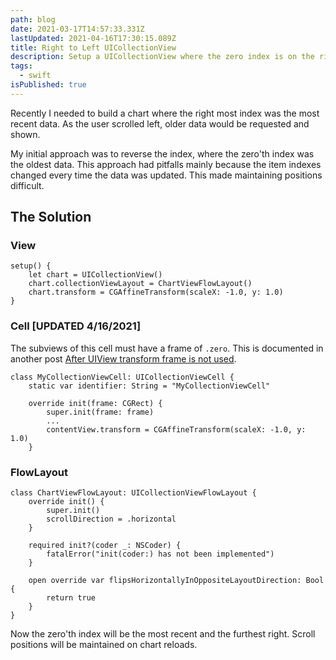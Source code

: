 ```yaml
---
path: blog
date: 2021-03-17T14:57:33.331Z
lastUpdated: 2021-04-16T17:30:15.089Z
title: Right to Left UICollectionView
description: Setup a UICollectionView where the zero index is on the right
tags:
  - swift
isPublished: true
---
```

Recently I needed to build a chart where the right most index was the most recent data. As the user scrolled left, older data would be requested and shown.

My initial approach was to reverse the index, where the zero'th index was the oldest data. This approach had pitfalls mainly because the item indexes changed every time the data was updated. This made maintaining positions difficult.

## The Solution

### View
```
setup() {
    let chart = UICollectionView()
    chart.collectionViewLayout = ChartViewFlowLayout()
    chart.transform = CGAffineTransform(scaleX: -1.0, y: 1.0)
}
```

### Cell [UPDATED 4/16/2021]
The subviews of this cell must have a frame of `.zero`. This is documented in another post [After UIView transform frame is not used](https://marcusmth.com/after-uiview-transform-frame-is-not-used/).
```
class MyCollectionViewCell: UICollectionViewCell {
    static var identifier: String = "MyCollectionViewCell"

    override init(frame: CGRect) {
        super.init(frame: frame)
        ...
        contentView.transform = CGAffineTransform(scaleX: -1.0, y: 1.0)
    }
```

### FlowLayout
```
class ChartViewFlowLayout: UICollectionViewFlowLayout {
    override init() {
        super.init()
        scrollDirection = .horizontal
    }

    required init?(coder _: NSCoder) {
        fatalError("init(coder:) has not been implemented")
    }

    open override var flipsHorizontallyInOppositeLayoutDirection: Bool {
        return true
    }
}
```

Now the zero'th index will be the most recent and the furthest right. Scroll positions will be maintained on chart reloads.
